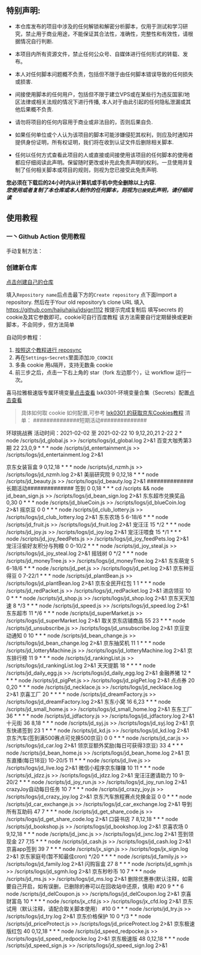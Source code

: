 
## 特别声明: 

* 本仓库发布的项目中涉及的任何解锁和解密分析脚本，仅用于测试和学习研究，禁止用于商业用途，不能保证其合法性，准确性，完整性和有效性，请根据情况自行判断.

* 本项目内所有资源文件，禁止任何公众号、自媒体进行任何形式的转载、发布。

* 本人对任何脚本问题概不负责，包括但不限于由任何脚本错误导致的任何损失或损害.

* 间接使用脚本的任何用户，包括但不限于建立VPS或在某些行为违反国家/地区法律或相关法规的情况下进行传播, 本人对于由此引起的任何隐私泄漏或其他后果概不负责.

* 请勿将项目的任何内容用于商业或非法目的，否则后果自负.

* 如果任何单位或个人认为该项目的脚本可能涉嫌侵犯其权利，则应及时通知并提供身份证明，所有权证明，我们将在收到认证文件后删除相关脚本.

* 任何以任何方式查看此项目的人或直接或间接使用该项目的任何脚本的使用者都应仔细阅读此声明。保留随时更改或补充此免责声明的权利。一旦使用并复制了任何相关脚本或项目的规则，则视为您已接受此免责声明.

 **您必须在下载后的24小时内从计算机或手机中完全删除以上内容.**  </br>
 ***您使用或者复制了本仓库或本人制作的任何脚本，则视为`已接受`此声明，请仔细阅读*** 

## 使用教程

### 一丶Github Action 使用教程
手动复制方法：
### 创建新仓库

[点击创建自己的仓库](https://github.com/new)

填入`Repository name`后点击最下方的`Create repository` 点下面Import a repository.
然后在于Your old repository’s clone URL 填入 https://github.com/hajiuhajiu/jdsign1112 按提示完成复制后
填写secrets 的cookie及其它参数即可。cookie可自行百度教程
该方法需要自行定期替换或更新脚本，不会同步，但方法简单

自动同步教程：
1. [按照这个教程进行 reposync](backup/reposync.md)
2. 再在`Settings`-`Secrets`里面添加`JD_COOKIE`
3. 多条 cookie 用`&`隔开，支持无数条 cookie
4. 前三步之后，点击一下右上角的 star（fork 左边那个），让 workflow 运行一次。

喜马拉雅极速版专属环境变量[点击查看](backup/xmly/xmly.md)
lxk0301-环境变量合集（Secrets）配置[点击查看](https://gitee.com/lxk0301/jd_scripts/blob/master/githubAction.md)

> 具体如何取 cookie 如何配置,可参考 [lxk0301 的获取京东Cookies教程](https://gitee.com/lxk0301/jd_scripts/blob/master/backUp/GetJdCookie.md)
> 清单：
> ##############短期活动##############

环球挑战赛 活动时间：2021-02-02 至 2021-02-22
10 9,12,20,21 2-22 2 * node /scripts/jd_global.js >> /scripts/logs/jd_global.log 2>&1 
百变大咖秀第3期
22 23,0,9 * * * node /scripts/jd_entertainment.js >> /scripts/logs/jd_entertainment.log 2>&1

 京东女装盲盒
9 0,12,18 * * * node /scripts/jd_nzmh.js >> /scripts/logs/jd_nzmh.log 2>&1
 美丽研究院
9 0,12,18 * * * node /scripts/jd_beauty.js >> /scripts/logs/jd_beauty.log 2>&1
##############长期活动##############
 签到
0 0,18 * * * cd /scripts && node jd_bean_sign.js >> /scripts/logs/jd_bean_sign.log 2>&1
 东东超市兑换奖品
0,30 0 * * * node /scripts/jd_blueCoin.js >> /scripts/logs/jd_blueCoin.log 2>&1
 摇京豆
0 0 * * * node /scripts/jd_club_lottery.js >> /scripts/logs/jd_club_lottery.log 2>&1
 东东农场
5 6-18/6 * * * node /scripts/jd_fruit.js >> /scripts/logs/jd_fruit.log 2>&1
 宠汪汪
15 */2 * * * node /scripts/jd_joy.js >> /scripts/logs/jd_joy.log 2>&1
 宠汪汪喂食
15 */1 * * * node /scripts/jd_joy_feedPets.js >> /scripts/logs/jd_joy_feedPets.log 2>&1
 宠汪汪偷好友积分与狗粮
0 0-10/2 * * * node /scripts/jd_joy_steal.js >> /scripts/logs/jd_joy_steal.log 2>&1
 摇钱树
0 */2 * * * node /scripts/jd_moneyTree.js >> /scripts/logs/jd_moneyTree.log 2>&1
 东东萌宠
5 6-18/6 * * * node /scripts/jd_pet.js >> /scripts/logs/jd_pet.log 2>&1
 京东种豆得豆
0 7-22/1 * * * node /scripts/jd_plantBean.js >> /scripts/logs/jd_plantBean.log 2>&1
 京东全民开红包
1 1 * * * node /scripts/jd_redPacket.js >> /scripts/logs/jd_redPacket.log 2>&1
 进店领豆
10 0 * * * node /scripts/jd_shop.js >> /scripts/logs/jd_shop.log 2>&1
 京东天天加速
8 */3 * * * node /scripts/jd_speed.js >> /scripts/logs/jd_speed.log 2>&1
 东东超市
11 */6 * * * node /scripts/jd_superMarket.js >> /scripts/logs/jd_superMarket.log 2>&1
 取关京东店铺商品
55 23 * * * node /scripts/jd_unsubscribe.js >> /scripts/logs/jd_unsubscribe.log 2>&1
 京豆变动通知
0 10 * * * node /scripts/jd_bean_change.js >> /scripts/logs/jd_bean_change.log 2>&1
 京东抽奖机
11 1 * * * node /scripts/jd_lotteryMachine.js >> /scripts/logs/jd_lotteryMachine.log 2>&1
 京东排行榜
11 9 * * * node /scripts/jd_rankingList.js >> /scripts/logs/jd_rankingList.log 2>&1
 天天提鹅
18 * * * * node /scripts/jd_daily_egg.js >> /scripts/logs/jd_daily_egg.log 2>&1
 金融养猪
12 * * * * node /scripts/jd_pigPet.js >> /scripts/logs/jd_pigPet.log 2>&1
 点点券
20 0,20 * * * node /scripts/jd_necklace.js >> /scripts/logs/jd_necklace.log 2>&1
 京喜工厂
20 * * * * node /scripts/jd_dreamFactory.js >> /scripts/logs/jd_dreamFactory.log 2>&1
 东东小窝
16 6,23 * * * node /scripts/jd_small_home.js >> /scripts/logs/jd_small_home.log 2>&1
 东东工厂
36 * * * * node /scripts/jd_jdfactory.js >> /scripts/logs/jd_jdfactory.log 2>&1
 十元街
36 8,18 * * * node /scripts/jd_syj.js >> /scripts/logs/jd_syj.log 2>&1
 京东快递签到
23 1 * * * node /scripts/jd_kd.js >> /scripts/logs/jd_kd.log 2>&1
 京东汽车(签到满500赛点可兑换500京豆)
0 0 * * * node /scripts/jd_car.js >> /scripts/logs/jd_car.log 2>&1
 领京豆额外奖励(每日可获得3京豆)
33 4 * * * node /scripts/jd_bean_home.js >> /scripts/logs/jd_bean_home.log 2>&1
 京东直播(每日18豆)
10-20/5 11 * * * node /scripts/jd_live.js >> /scripts/logs/jd_live.log 2>&1
 微信小程序京东赚赚
10 11 * * * node /scripts/jd_jdzz.js >> /scripts/logs/jd_jdzz.log 2>&1
 宠汪汪邀请助力
10 9-20/2 * * * node /scripts/jd_joy_run.js >> /scripts/logs/jd_joy_run.log 2>&1
 crazyJoy自动每日任务
10 7 * * * node /scripts/jd_crazy_joy.js >> /scripts/logs/jd_crazy_joy.log 2>&1
 京东汽车旅程赛点兑换金豆
0 0 * * * node /scripts/jd_car_exchange.js >> /scripts/logs/jd_car_exchange.log 2>&1
 导到所有互助码
47 7 * * * node /scripts/jd_get_share_code.js >> /scripts/logs/jd_get_share_code.log 2>&1
 口袋书店
7 8,12,18 * * * node /scripts/jd_bookshop.js >> /scripts/logs/jd_bookshop.log 2>&1
 京喜农场
0 9,12,18 * * * node /scripts/jd_jxnc.js >> /scripts/logs/jd_jxnc.log 2>&1
 签到领现金
27 7,15 * * * node /scripts/jd_cash.js >> /scripts/logs/jd_cash.log 2>&1
 京喜app签到
39 7 * * * node /scripts/jx_sign.js >> /scripts/logs/jx_sign.log 2>&1
 京东家庭号(暂不知最佳cron)
 */20 * * * * node /scripts/jd_family.js >> /scripts/logs/jd_family.log 2>&1
 闪购盲盒
27 8 * * * node /scripts/jd_sgmh.js >> /scripts/logs/jd_sgmh.log 2>&1
 京东秒秒币
10 7 * * * node /scripts/jd_ms.js >> /scripts/logs/jd_ms.log 2>&1
 删除优惠券(默认注释，如需要自己开启，如有误删，已删除的券可以在回收站中还原，慎用)
#20 9 * * 6 node /scripts/jd_delCoupon.js >> /scripts/logs/jd_delCoupon.log 2>&1
 京喜财富岛
10 * * * *  node /scripts/jx_cfd.js >> /scripts/logs/jx_cfd.log 2>&1
 京东试用（默认注释，请配合取关脚本使用）
#10 0 * * *  node /scripts/jd_try.js >> /scripts/logs/jd_try.log 2>&1
 京东价格保护
10 0 */3 * *  node /scripts/jd_priceProtect.js >> /scripts/logs/jd_priceProtect.log 2>&1
 京东极速版红包
40 0,12,18 * * *  node /scripts/jd_speed_redpocke.js >> /scripts/logs/jd_speed_redpocke.log 2>&1
 京东极速版
48 0,12,18 * * *  node /scripts/jd_speed_sign.js >> /scripts/logs/jd_speed_sign.log 2>&1
